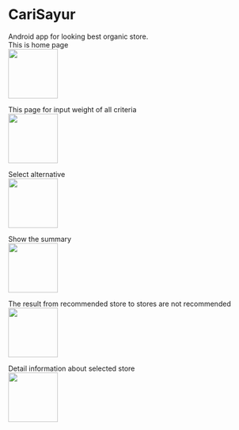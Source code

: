 # CariSayur
Android app for looking best organic store.<br>
This is home page
<br><img src="https://user-images.githubusercontent.com/39650309/59553966-eb91ac80-8fc6-11e9-811d-82fe021594cb.png" width="100">

This page for input weight of all criteria
<br><img src="https://user-images.githubusercontent.com/39650309/59554130-d027a100-8fc8-11e9-82e3-f22e233050bd.png" width="100">

Select alternative
<br><img src="https://user-images.githubusercontent.com/39650309/59554152-14b33c80-8fc9-11e9-8d56-4cc543d810a9.png" width="100">

Show the summary
<br><img src="https://user-images.githubusercontent.com/39650309/59554161-2bf22a00-8fc9-11e9-8d04-970addf06562.png" width="100">

The result from recommended store to stores are not recommended
<br><img src="https://user-images.githubusercontent.com/39650309/59554174-45937180-8fc9-11e9-86db-8637a73cff5c.png" width="100">

Detail information about selected store
<br><img src="https://user-images.githubusercontent.com/39650309/59554184-5c39c880-8fc9-11e9-8562-9afe62e66653.png" width="100">
